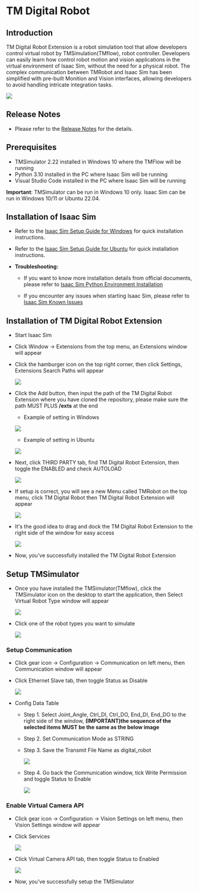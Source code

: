 # TM Digital Robot

## Introduction

TM Digital Robot Extension is a robot simulation tool that allow developers control virtual robot by TMSimulation(TMflow), robot controller. Developers can easily learn how control robot motion and vision applications in the virtual environment of Isaac Sim, without the need for a physical robot. The complex communication between TMRobot and Isaac Sim has been simplified with pre-built Monition and Vision interfaces, allowing developers to avoid handling intricate integration tasks.

![](images/sample.png)

<!-- ## Communication Architecture

-   TBD -->

## Release Notes

-   Please refer to the [Release Notes](RELEASE_NOTE.md) for the details.

## Prerequisites

-   TMSimulator 2.22 installed in Windows 10 where the TMFlow will be running
-   Python 3.10 installed in the PC where Isaac Sim will be running
-   Visual Studio Code installed in the PC where Isaac Sim will be running

**Important**: TMSimulator can be run in Windows 10 only. Isaac Sim can be run in Windows 10/11 or Ubuntu 22.04.

## Installation of Isaac Sim

-   Refer to the [Isaac Sim Setup Guide for Windows](SETUP_WINDOWS.md) for quick installation instructions.
-   Refer to the [Isaac Sim Setup Guide for Ubuntu](SETUP_UBUNTU.md) for quick installation instructions.
-   **Troubleshooting:**

    -   If you want to know more installation details from official documents, please refer to [Isaac Sim Python Environment Installation](https://docs.omniverse.nvidia.com/isaacsim/latest/installation/install_python.html)

    -   If you encounter any issues when starting Isaac Sim, please refer to [Isaac Sim Known Issues](https://docs.omniverse.nvidia.com/isaacsim/latest/known_issues.html)

## Installation of TM Digital Robot Extension

-   Start Isaac Sim
-   Click Window -> Extensions from the top menu, an Extensions window will appear
-   Click the hamburger icon on the top right corner, then click Settings, Extensions Search Paths will appear

    ![](images/20241211115451.png)

-   Click the Add button, then input the path of the TM Digital Robot Extension where you have cloned the repository, please make sure the path MUST PLUS **/exts** at the end

    -   Example of setting in Windows

    ![](images/20241211160922.png)

    -   Example of setting in Ubuntu

    ![](images/20241211120042.png)

-   Next, click THIRD PARTY tab, find TM Digital Robot Extension, then toggle the ENABLED and check AUTOLOAD

    ![](images/20241211130628.png)

-   If setup is correct, you will see a new Menu called TMRobot on the top menu, click TM Digital Robot then TM Digital Robot Extension will appear

    ![](images/20241211130926.png)

-   It's the good idea to drag and dock the TM Digital Robot Extension to the right side of the window for easy access

    ![](images/20241211131210.png)

-   Now, you've successfully installed the TM Digital Robot Extension

## Setup TMSimulator

-   Once you have installed the TMSimulator(TMflow), click the TMSimulator icon on the desktop to start the application, then Select Virtual Robot Type window will appear

    ![](images/20241211131907.png)

-   Click one of the robot types you want to simulate

    ![](images/20241211134942.png)

### Setup Communication

-   Click gear icon -> Configuration -> Communication on left menu, then Communication window will appear

-   Click Ethernet Slave tab, then toggle Status as Disable

    ![](images/20241211135513.png)

-   Config Data Table

    -   Step 1. Select Joint_Angle, Ctrl_DI, Ctrl_DO, End_DI, End_DO to the right side of the window, **(IMPORTANT)the sequence of the selected items MUST be the same as the below image**

    -   Step 2. Set Communication Mode as STRING
    -   Step 3. Save the Transmit File Name as digital_robot

        ![](images/20241211135713.png)

    -   Step 4. Go back the Communication window, tick Write Permission and toggle Status to Enable

        ![](images/20241211150426.png)

### Enable Virtual Camera API

-   Click gear icon -> Configuration -> Vision Settings on left menu, then Vision Settings window will appear

-   Click Services

    ![](images/20241211154146.png)

-   Click Virtual Camera API tab, then toggle Status to Enabled

    ![](images/20241211154258.png)

-   Now, you've successfully setup the TMSimulator

<!-- -   Import TMflow sample project **digital_robot_motion_v7.zip** from folder tmflow_sample_project to TMSimulator

-   Play the project, you will see the robot is moving

    ![](images/20241211153813.png) -->

<!-- ## Usage

-   TbD -->

